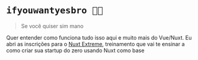 # `ifyouwantyesbro 👍🏻`

> Se você quiser sim mano

Quer entender como funciona tudo isso aqui e muito mais do Vue/Nuxt.
Eu abri as inscrições para o [Nuxt Extreme](https://luckyhackers.academy/course/nuxt-extreme), treinamento que vai te ensinar a como criar sua startup do zero usando Nuxt como base
